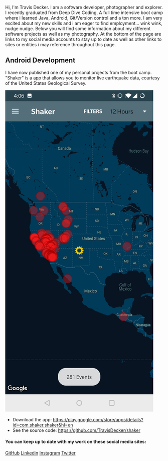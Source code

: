 Hi, I'm Travis Decker. I am a software developer, photographer and explorer. I recently graduated from Deep Dive Coding, A full time intensive boot camp where i learned Java, Android, Git/Version control and a ton more. I am very excited about my new skills and i am eager to find employment... wink wink, nudge nudge. 
Below you will find some information about my different software projects as well as my photography. At the bottom of the page are links to my social media accounts to stay up to date as well as other links to sites or entities i may reference throughout this page.

## Android Development
I have now published one of my personal projects from the boot camp. "Shaker" is a app that allows you to monitor live earthquake data, courtesy of the United States Geological Survey.

![Opening Screen](/resources/shaker/Screenshot_20190104-160642.jpg)


- Download the app: https://play.google.com/store/apps/details?id=com.shaker.shaker&hl=en
- See the source code: https://github.com/TravisDecker/shaker


#### You can keep up to date with my work on these social media sites:
[GitHub](https://github.com/TravisDecker)
[Linkedin](https://www.linkedin.com/in/travis-decker-9a86a9169/)
[Instagram](https://www.instagram.com/straylensephotography/)
[Twitter](https://twitter.com/T_Ravosaurus)
